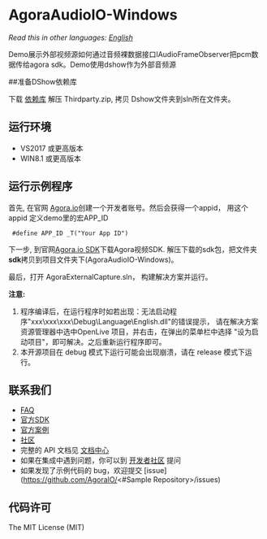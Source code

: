# AgoraAudioIO-Windows

*Read this in other languages: [English](README.md)*

Demo展示外部视频源如何通过音频裸数据接口IAudioFrameObserver把pcm数据传给agora sdk。Demo使用dshow作为外部音频源

##准备DShow依赖库

下载 [依赖库](https://github.com/AgoraIO/Advanced-Audio/releases/download/DShow/ThirdParty.zip)
解压 Thirdparty.zip, 拷贝 Dshow文件夹到sln所在文件夹。

## 运行环境
* VS2017 或更高版本
* WIN8.1 或更高版本


## 运行示例程序
首先, 在官网 [Agora.io](https://dashboard.agora.io/signin/)创建一个开发者账号。然后会获得一个appid， 用这个appid 定义demo里的宏APP_ID

```
 #define APP_ID _T("Your App ID")
```

下一步, 到官网[Agora.io SDK](https://docs.agora.io/en/Agora%20Platform/downloads)下载Agora视频SDK. 解压下载的sdk包，把文件夹**sdk**拷贝到项目文件夹下(AgoraAudioIO-Windows)。

最后，打开 AgoraExternalCapture.sln， 构建解决方案并运行。

**注意:**

  1. 程序编译后，在运行程序时如若出现：无法启动程序"xxx\xxx\xxx\Debug\Language\English.dll"的错误提示，
      请在解决方案资源管理器中选中OpenLive 项目，并右击，在弹出的菜单栏中选择 "设为启动项目"，即可解决。之后重新运行程序即可。
  2. 本开源项目在 debug 模式下运行可能会出现崩溃，请在 release 模式下运行。

## 联系我们

- [FAQ](https://docs.agora.io/cn/faq)
- [官方SDK](Github:https://github.com/AgoraIO)
- [官方案例](Github:https://github.com/AgoraIO-usecase)
- [社区](Github:https://github.com/AgoraIO-Community)
- 完整的 API 文档见 [文档中心](https://docs.agora.io/cn/)
- 如果在集成中遇到问题，你可以到 [开发者社区](https://rtcdeveloper.com/) 提问
- 如果发现了示例代码的 bug，欢迎提交 [issue](https://github.com/AgoraIO/<#Sample Repository>/issues)

## 代码许可

The MIT License (MIT)
